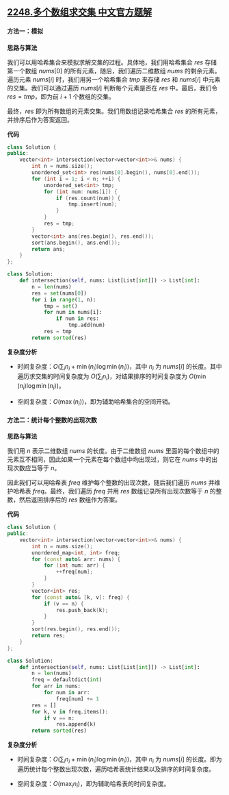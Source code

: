 ## [2248.多个数组求交集 中文官方题解](https://leetcode.cn/problems/intersection-of-multiple-arrays/solutions/100000/duo-ge-shu-zu-qiu-jiao-ji-by-leetcode-so-5c9z)

#### 方法一：模拟

**思路与算法**

我们可以用哈希集合来模拟求解交集的过程。具体地，我们用哈希集合 $\textit{res}$ 存储第一个数组 $\textit{nums}[0]$ 的所有元素，随后，我们遍历二维数组 $\textit{nums}$ 的剩余元素。遍历元素 $\textit{nums}[i]$ 时，我们用另一个哈希集合 $\textit{tmp}$ 来存储 $\textit{res}$ 和 $\textit{nums}[i]$ 中元素的交集。我们可以通过遍历 $\textit{nums}[i]$ 判断每个元素是否在 $\textit{res}$ 中。最后，我们令 $\textit{res} = \textit{tmp}$，即为前 $i + 1$ 个数组的交集。

最终，$\textit{res}$ 即为所有数组的元素交集。我们用数组记录哈希集合 $\textit{res}$ 的所有元素，并排序后作为答案返回。

**代码**

```C++ [sol1-C++]
class Solution {
public:
    vector<int> intersection(vector<vector<int>>& nums) {
        int n = nums.size();
        unordered_set<int> res(nums[0].begin(), nums[0].end());
        for (int i = 1; i < n; ++i) {
            unordered_set<int> tmp;
            for (int num: nums[i]) {
                if (res.count(num)) {
                    tmp.insert(num);
                }
            }
            res = tmp;
        }
        vector<int> ans(res.begin(), res.end());
        sort(ans.begin(), ans.end());
        return ans;
    }
};
```


```Python [sol1-Python3]
class Solution:
    def intersection(self, nums: List[List[int]]) -> List[int]:
        n = len(nums)
        res = set(nums[0])
        for i in range(1, n):
            tmp = set()
            for num in nums[i]:
                if num in res:
                    tmp.add(num)
            res = tmp
        return sorted(res)
```


**复杂度分析**

- 时间复杂度：$O(\sum_i n_i + \min(n_i)\log\min(n_i))$，其中 $n_i$ 为 $\textit{nums}[i]$ 的长度。其中遍历求交集的时间复杂度为 $O(\sum_i n_i)$，对结果排序的时间复杂度为 $O(\min(n_i)\log\min(n_i))$。

- 空间复杂度：$O(\max(n_i))$，即为辅助哈希集合的空间开销。


#### 方法二：统计每个整数的出现次数

**思路与算法**

我们用 $n$ 表示二维数组 $\textit{nums}$ 的长度。由于二维数组 $\textit{nums}$ 里面的每个数组中的元素互不相同，因此如果一个元素在每个数组中均出现过，则它在 $\textit{nums}$ 中的出现次数应当等于 $n$。

因此我们可以用哈希表 $\textit{freq}$ 维护每个整数的出现次数，随后我们遍历 $\textit{nums}$ 并维护哈希表 $\textit{freq}$。最终，我们遍历 $\textit{freq}$ 并用 $\textit{res}$ 数组记录所有出现次数等于 $n$ 的整数，然后返回排序后的 $\textit{res}$ 数组作为答案。

**代码**

```C++ [sol1-C++]
class Solution {
public:
    vector<int> intersection(vector<vector<int>>& nums) {
        int n = nums.size();
        unordered_map<int, int> freq;
        for (const auto& arr: nums) {
            for (int num: arr) {
                ++freq[num];
            }
        }
        vector<int> res;
        for (const auto& [k, v]: freq) {
            if (v == n) {
                res.push_back(k);
            }
        }
        sort(res.begin(), res.end());
        return res;
    }
};
```


```Python [sol1-Python3]
class Solution:
    def intersection(self, nums: List[List[int]]) -> List[int]:
        n = len(nums)
        freq = defaultdict(int)
        for arr in nums:
            for num in arr:
                freq[num] += 1
        res = []
        for k, v in freq.items():
            if v == n:
                res.append(k)
        return sorted(res)
```


**复杂度分析**

- 时间复杂度：$O(\sum_i n_i + \min(n_i)\log\min(n_i))$，其中 $n_i$ 为 $\textit{nums}[i]$ 的长度。即为遍历统计每个整数出现次数，遍历哈希表统计结果以及排序的时间复杂度。

- 空间复杂度：$O(\max_i n_i)$，即为辅助哈希表的时间复杂度。